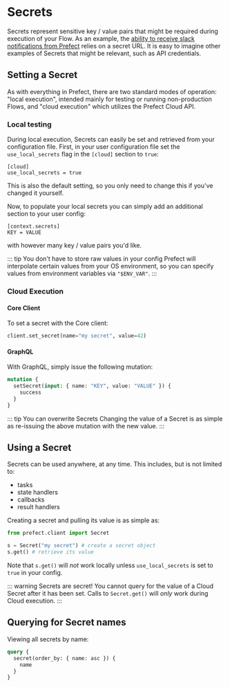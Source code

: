 # Secrets

Secrets represent sensitive key / value pairs that might be required during execution of your Flow. As an example,
the [ability to receive slack notifications from Prefect](../tutorials/slack-notifications.html#using-your-url-to-get-notifications) relies on a secret
URL. It is easy to imagine other examples of Secrets that might be relevant, such as API credentials.

## Setting a Secret

As with everything in Prefect, there are two standard modes of operation: "local execution", intended mainly for testing or running non-production Flows, and "cloud execution" which utilizes the Prefect Cloud API.

### Local testing

During local execution, Secrets can easily be set and retrieved from your configuration file. First, in your user configuration file set the `use_local_secrets` flag in the `[cloud]` section to `true`:

```
[cloud]
use_local_secrets = true
```

This is also the default setting, so you only need to change this if you've changed it yourself.

Now, to populate your local secrets you can simply add an additional section to your user config:

```
[context.secrets]
KEY = VALUE
```

with however many key / value pairs you'd like.

::: tip You don't have to store raw values in your config
Prefect will interpolate certain values from your OS environment, so you can specify values from environment variables via `"$ENV_VAR"`.
:::

### Cloud Execution

#### Core Client

To set a secret with the Core client:

```python
client.set_secret(name="my secret", value=42)
```

#### GraphQL <Badge text="GQL"/>

With GraphQL, simply issue the following mutation:

```graphql
mutation {
  setSecret(input: { name: "KEY", value: "VALUE" }) {
    success
  }
}
```

::: tip You can overwrite Secrets
Changing the value of a Secret is as simple as re-issuing the above mutation with the new value.
:::

## Using a Secret

Secrets can be used anywhere, at any time. This includes, but is not limited to:

- tasks
- state handlers
- callbacks
- result handlers

Creating a secret and pulling its value is as simple as:

```python
from prefect.client import Secret

s = Secret("my secret") # create a secret object
s.get() # retrieve its value
```

Note that `s.get()` will *not* work locally unless `use_local_secrets` is set to `true` in your config.

::: warning Secrets are secret!
You cannot query for the value of a Cloud Secret after it has been set. Calls to `Secret.get()` will *only* work during Cloud execution.
:::

## Querying for Secret names <Badge text="GQL"/>

Viewing all secrets by name:

```graphql
query {
  secret(order_by: { name: asc }) {
    name
  }
}
```
